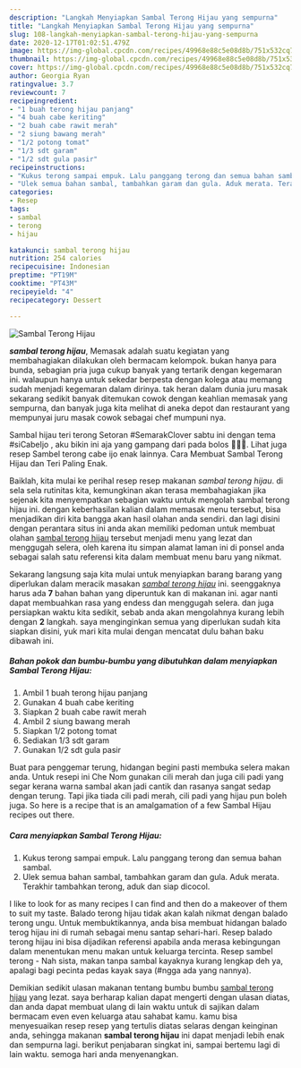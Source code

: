 ```yaml
---
description: "Langkah Menyiapkan Sambal Terong Hijau yang sempurna"
title: "Langkah Menyiapkan Sambal Terong Hijau yang sempurna"
slug: 108-langkah-menyiapkan-sambal-terong-hijau-yang-sempurna
date: 2020-12-17T01:02:51.479Z
image: https://img-global.cpcdn.com/recipes/49968e88c5e08d8b/751x532cq70/sambal-terong-hijau-foto-resep-utama.jpg
thumbnail: https://img-global.cpcdn.com/recipes/49968e88c5e08d8b/751x532cq70/sambal-terong-hijau-foto-resep-utama.jpg
cover: https://img-global.cpcdn.com/recipes/49968e88c5e08d8b/751x532cq70/sambal-terong-hijau-foto-resep-utama.jpg
author: Georgia Ryan
ratingvalue: 3.7
reviewcount: 7
recipeingredient:
- "1 buah terong hijau panjang"
- "4 buah cabe keriting"
- "2 buah cabe rawit merah"
- "2 siung bawang merah"
- "1/2 potong tomat"
- "1/3 sdt garam"
- "1/2 sdt gula pasir"
recipeinstructions:
- "Kukus terong sampai empuk. Lalu panggang terong dan semua bahan sambal."
- "Ulek semua bahan sambal, tambahkan garam dan gula. Aduk merata. Terakhir tambahkan terong, aduk dan siap dicocol."
categories:
- Resep
tags:
- sambal
- terong
- hijau

katakunci: sambal terong hijau 
nutrition: 254 calories
recipecuisine: Indonesian
preptime: "PT19M"
cooktime: "PT43M"
recipeyield: "4"
recipecategory: Dessert

---
```



![Sambal Terong Hijau](https://img-global.cpcdn.com/recipes/49968e88c5e08d8b/751x532cq70/sambal-terong-hijau-foto-resep-utama.jpg)

<b><i>sambal terong hijau</i></b>, Memasak adalah suatu kegiatan yang membahagiakan dilakukan oleh bermacam kelompok. bukan hanya para bunda, sebagian pria juga cukup banyak yang tertarik dengan kegemaran ini. walaupun hanya untuk sekedar berpesta dengan kolega atau memang sudah menjadi kegemaran dalam dirinya. tak heran dalam dunia juru masak sekarang sedikit banyak ditemukan cowok dengan keahlian memasak yang sempurna, dan banyak juga kita melihat di aneka depot dan restaurant yang mempunyai juru masak cowok sebagai chef mumpuni nya.

Sambal hijau teri terong Setoran #SemarakClover sabtu ini dengan tema #siCabeIjo , aku bikin ini aja yang gampang dari pada bolos 🤭🤣🤣. Lihat juga resep Sambel terong cabe ijo enak lainnya. Cara Membuat Sambal Terong Hijau dan Teri Paling Enak.

Baiklah, kita mulai ke perihal resep resep makanan <i>sambal terong hijau</i>. di sela sela rutinitas kita, kemungkinan akan terasa membahagiakan jika sejenak kita menyempatkan sebagian waktu untuk mengolah sambal terong hijau ini. dengan keberhasilan kalian dalam memasak menu tersebut, bisa menjadikan diri kita bangga akan hasil olahan anda sendiri. dan lagi disini dengan perantara situs ini anda akan memiliki pedoman untuk membuat olahan <u>sambal terong hijau</u> tersebut menjadi menu yang lezat dan menggugah selera, oleh karena itu simpan alamat laman ini di ponsel anda sebagai salah satu referensi kita dalam membuat menu baru yang nikmat.


Sekarang langsung saja kita mulai untuk menyiapkan barang barang yang diperlukan dalam meracik masakan <u><i>sambal terong hijau</i></u> ini. seenggaknya harus ada <b>7</b> bahan bahan yang diperuntuk kan di makanan ini. agar nanti dapat membuahkan rasa yang endess dan menggugah selera. dan juga persiapkan waktu kita sedikit, sebab anda akan mengolahnya kurang lebih dengan <b>2</b> langkah. saya menginginkan semua yang diperlukan sudah kita siapkan disini, yuk mari kita mulai dengan mencatat dulu bahan baku dibawah ini.

<!--inarticleads1-->

##### Bahan pokok dan bumbu-bumbu yang dibutuhkan dalam menyiapkan Sambal Terong Hijau:

1. Ambil 1 buah terong hijau panjang
1. Gunakan 4 buah cabe keriting
1. Siapkan 2 buah cabe rawit merah
1. Ambil 2 siung bawang merah
1. Siapkan 1/2 potong tomat
1. Sediakan 1/3 sdt garam
1. Gunakan 1/2 sdt gula pasir


Buat para penggemar terung, hidangan begini pasti membuka selera makan anda. Untuk resepi ini Che Nom gunakan cili merah dan juga cili padi yang segar kerana warna sambal akan jadi cantik dan rasanya sangat sedap dengan terung. Tapi jika tiada cili padi merah, cili padi yang hijau pun boleh juga. So here is a recipe that is an amalgamation of a few Sambal Hijau recipes out there. 

<!--inarticleads2-->

##### Cara menyiapkan Sambal Terong Hijau:

1. Kukus terong sampai empuk. Lalu panggang terong dan semua bahan sambal.
1. Ulek semua bahan sambal, tambahkan garam dan gula. Aduk merata. Terakhir tambahkan terong, aduk dan siap dicocol.


I like to look for as many recipes I can find and then do a makeover of them to suit my taste. Balado terong hijau tidak akan kalah nikmat dengan balado terong ungu. Untuk membuktikannya, anda bisa membuat hidangan balado terog hijau ini di rumah sebagai menu santap sehari-hari. Resep balado terong hijau ini bisa dijadikan referensi apabila anda merasa kebingungan dalam menentukan menu makan untuk keluarga tercinta. Resep sambel terong - Nah sista, makan tanpa sambal kayaknya kurang lengkap deh ya, apalagi bagi pecinta pedas kayak saya (#ngga ada yang nannya). 

Demikian sedikit ulasan makanan tentang bumbu bumbu <u>sambal terong hijau</u> yang lezat. saya berharap kalian dapat mengerti dengan ulasan diatas, dan anda dapat membuat ulang di lain waktu untuk di sajikan dalam bermacam even even keluarga atau sahabat kamu. kamu bisa menyesuaikan resep resep yang tertulis diatas selaras dengan keinginan anda, sehingga makanan <b>sambal terong hijau</b> ini dapat menjadi lebih enak dan sempurna lagi. berikut penjabaran singkat ini, sampai bertemu lagi di lain waktu. semoga hari anda menyenangkan.

